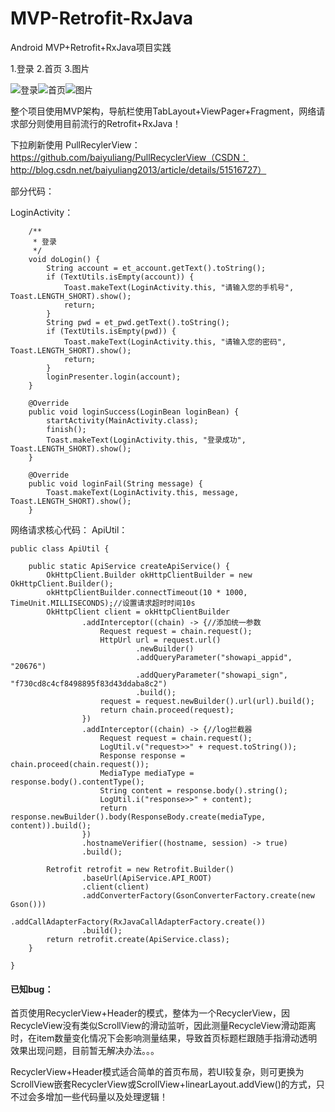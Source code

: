 # MVP-Retrofit-RxJava
Android MVP+Retrofit+RxJava项目实践

1.登录          2.首页          3.图片

![登录](http://img.blog.csdn.net/20160720171017747)![首页](http://img.blog.csdn.net/20160720171056528)![图片](http://img.blog.csdn.net/20160720171615828)

整个项目使用MVP架构，导航栏使用TabLayout+ViewPager+Fragment，网络请求部分则使用目前流行的Retrofit+RxJava！

下拉刷新使用 PullRecylerView：https://github.com/baiyuliang/PullRecyclerView（CSDN：http://blog.csdn.net/baiyuliang2013/article/details/51516727）

部分代码：

LoginActivity：

```
    /**
     * 登录
     */
    void doLogin() {
        String account = et_account.getText().toString();
        if (TextUtils.isEmpty(account)) {
            Toast.makeText(LoginActivity.this, "请输入您的手机号", Toast.LENGTH_SHORT).show();
            return;
        }
        String pwd = et_pwd.getText().toString();
        if (TextUtils.isEmpty(pwd)) {
            Toast.makeText(LoginActivity.this, "请输入您的密码", Toast.LENGTH_SHORT).show();
            return;
        }
        loginPresenter.login(account);
    }

    @Override
    public void loginSuccess(LoginBean loginBean) {
        startActivity(MainActivity.class);
        finish();
        Toast.makeText(LoginActivity.this, "登录成功", Toast.LENGTH_SHORT).show();
    }

    @Override
    public void loginFail(String message) {
        Toast.makeText(LoginActivity.this, message, Toast.LENGTH_SHORT).show();
    }
```

网络请求核心代码：
ApiUtil：

```
public class ApiUtil {

    public static ApiService createApiService() {
        OkHttpClient.Builder okHttpClientBuilder = new OkHttpClient.Builder();
        okHttpClientBuilder.connectTimeout(10 * 1000, TimeUnit.MILLISECONDS);//设置请求超时时间10s
        OkHttpClient client = okHttpClientBuilder
                .addInterceptor((chain) -> {//添加统一参数
                    Request request = chain.request();
                    HttpUrl url = request.url()
                            .newBuilder()
                            .addQueryParameter("showapi_appid", "20676")
                            .addQueryParameter("showapi_sign", "f730cd8c4cf8498895f83d43ddaba8c2")
                            .build();
                    request = request.newBuilder().url(url).build();
                    return chain.proceed(request);
                })
                .addInterceptor((chain) -> {//log拦截器
                    Request request = chain.request();
                    LogUtil.v("request>>" + request.toString());
                    Response response = chain.proceed(chain.request());
                    MediaType mediaType = response.body().contentType();
                    String content = response.body().string();
                    LogUtil.i("response>>" + content);
                    return response.newBuilder().body(ResponseBody.create(mediaType, content)).build();
                })
                .hostnameVerifier((hostname, session) -> true)
                .build();

        Retrofit retrofit = new Retrofit.Builder()
                .baseUrl(ApiService.API_ROOT)
                .client(client)
                .addConverterFactory(GsonConverterFactory.create(new Gson()))
                .addCallAdapterFactory(RxJavaCallAdapterFactory.create())
                .build();
        return retrofit.create(ApiService.class);
    }

}
```

#### 已知bug：

首页使用RecyclerView+Header的模式，整体为一个RecyclerView，因RecycleView没有类似ScrollView的滑动监听，因此测量RecycleView滑动距离时，在item数量变化情况下会影响测量结果，导致首页标题栏跟随手指滑动透明效果出现问题，目前暂无解决办法。。。

RecyclerView+Header模式适合简单的首页布局，若UI较复杂，则可更换为ScrollView嵌套RecyclerView或ScrollView+linearLayout.addView()的方式，只不过会多增加一些代码量以及处理逻辑！


